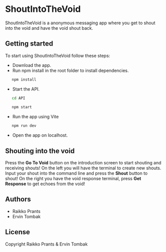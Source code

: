 # ShoutIntoTheVoid

ShoutIntoTheVoid is a anonymous messaging app where you get to shout into the void and have the void shout back.

## Getting started
To start using ShoutIntoTheVoid follow these steps:
- Download the app.
- Run npm install in the root folder to install dependencies.
```bash
   npm install
```
- Start the API.
```bash
   cd API
   
   npm start
```
- Run the app using Vite
```bash
   npm run dev
```
- Open the app on localhost.

## Shouting into the void
Press the **Go To Void** button on the introduction screen to start shouting and receiving shouts!
On the left you will have the terminal to create new shouts. Input your shout into the command line and press the **Shout** button to shout! 
On the right you have the void response terminal, press **Get Response** to get echoes from the void!

## Authors
- Raikko Prants
- Ervin Tombak


## License

Copyright Raikko Prants & Ervin Tombak
